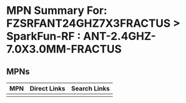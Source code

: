 



# MPN Summary For: FZSRFANT24GHZ7X3FRACTUS > SparkFun-RF : ANT-2.4GHZ-7.0X3.0MM-FRACTUS

## MPNs
  

|MPN|Direct Links|Search Links|
| :--- | :--- | :--- |
||||
